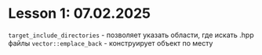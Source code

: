 # Lesson 1: 07.02.2025

`target_include_directories` - позволяет указать области, где искать .hpp файлы 
`vector::emplace_back` - конструирует объект по месту
